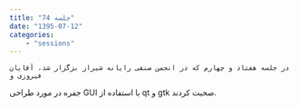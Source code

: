 ```yaml
---
title: "جلسه 74"
date: "1395-07-12"
categories:
    - "sessions"
---
```

    در جلسه هفتاد و چهارم که در انجمن صنفی رایانه شیراز بزگزار شد، آقایان فیروزی و
جفره در مورد طراحی GUI با استفاده از qt و gtk صحبت کردند.

